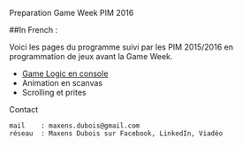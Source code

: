 Preparation Game Week PIM 2016

##In French :

Voici les pages du programme suivi par les PIM 2015/2016 en programmation de jeux avant la Game Week.

- [Game Logic en console](https://github.com/Herondil/HTML5GameCoding/blob/master/GameLogic.md)
- Animation en scanvas
- Scrolling et prites




Contact

    mail    : maxens.dubois@gmail.com
    réseau	: Maxens Dubois sur Facebook, LinkedIn, Viadéo
